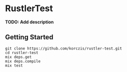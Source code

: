 # RustlerTest

**TODO: Add description**

## Getting Started

```
git clone https://github.com/korczis/rustler-test.git
cd rustler-test
mix deps.get
mix deps.compile
mix test
```